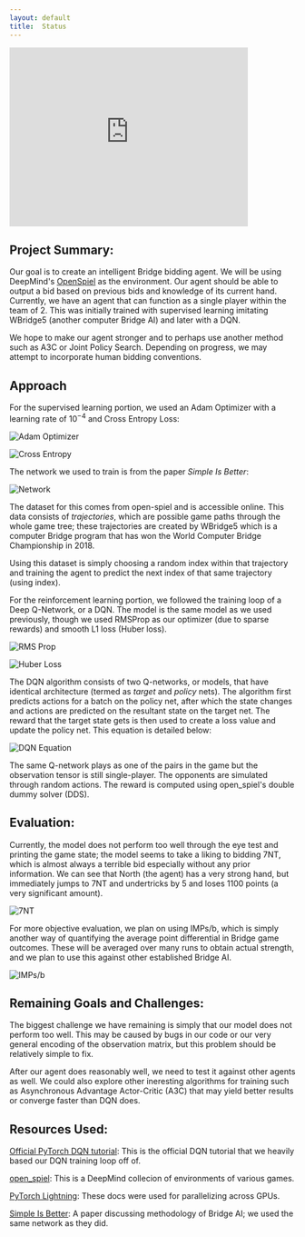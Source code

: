 ```yaml
---
layout: default
title:  Status
---
```


<iframe width="420" height="315" src="https://www.youtube.com/watch/njgHEeXTPj4" frameborder="0" allowfullscreen allowsameorigin></iframe>


## Project Summary: 

Our goal is to create an intelligent Bridge bidding agent. 
We will be using DeepMind's [OpenSpiel](https://github.com/deepmind/open_spiel) as the environment. 
Our agent should be able to output a bid based on previous bids and knowledge of its current hand. 
Currently, we have an agent that can function as a single player within the team of 2. 
This was initially trained with supervised learning imitating WBridge5 (another computer Bridge AI)
and later with a DQN. 

We hope to make our agent stronger and to perhaps use another method such as A3C or Joint Policy Search.
Depending on progress, we may attempt to incorporate human bidding conventions.

## Approach 
For the supervised learning portion, we used an Adam Optimizer with a learning rate of 
$10^{-4}$ and Cross Entropy Loss: 

![Adam Optimizer](images/adam_optimizer.png)

![Cross Entropy](images/cross_entropy.png)

The network we used to train is from the paper *Simple Is Better*: 

![Network](images/bridge_network.png)

The dataset for this comes from open-spiel and is accessible online. This data consists of *trajectories*, 
which are possible game paths through the whole game tree; these trajectories are created by WBridge5 
which is a computer Bridge program that has won the World Computer Bridge Championship in 2018. 

Using this dataset is simply choosing a random index within that trajectory and training the agent to 
predict the next index of that same trajectory (using index).

For the reinforcement learning portion, we followed the training loop of a Deep Q-Network, or a DQN. The
model is the same model as we used previously, though we used RMSProp as our optimizer (due to sparse rewards)
and smooth L1 loss (Huber loss). 

![RMS Prop](images/rms_prop.png)

![Huber Loss](images/huber_loss.png)

The DQN algorithm consists of two Q-networks, or models, that have identical architecture (termed as *target*
and *policy* nets). The algorithm first predicts actions for a batch on the policy net, after which the state changes
and actions are predicted on the resultant state on the target net. The reward that the target state gets is then 
used to create a loss value and update the policy net. This equation is detailed below: 

![DQN Equation](images/dqn.png)

The same Q-network plays as one of the pairs in the game but the observation tensor is still single-player. 
The opponents are simulated through random actions. The reward is computed using open_spiel's double dummy solver (DDS).

## Evaluation: 

Currently, the model does not perform too well through the eye test and printing the game state; the model seems to 
take a liking to bidding 7NT, which is almost always a terrible bid especially without any prior information. We can
see that North (the agent) has a very strong hand, but immediately jumps to 7NT and undertricks
by 5 and loses 1100 points (a very significant amount).  

![7NT](images/7NT_ouput.png)

For more objective evaluation, we plan on using IMPs/b, which is simply another way of quantifying the average point 
differential in Bridge game outcomes. These will be averaged over many runs to obtain actual strength, and we plan 
to use this against other established Bridge AI. 

![IMPs/b](images/IMPsb.png)

## Remaining Goals and Challenges: 

The biggest challenge we have remaining is simply that our model does not perform too well. This may be caused
by bugs in our code or our very general encoding of the observation matrix, but this problem should be relatively
simple to fix. 

After our agent does reasonably well, we need to test it against other agents as well. We could also explore other
ineresting algorithms for training such as Asynchronous Advantage Actor-Critic (A3C) that may yield better results 
or converge faster than DQN does. 

## Resources Used: 

[Official PyTorch DQN tutorial](https://pytorch.org/tutorials/intermediate/reinforcement_q_learning.html): 
This is the official DQN tutorial that we heavily based our DQN training loop off of. 

[open_spiel](https://github.com/deepmind/open_spiel): This is a DeepMind collecion of environments of 
various games. 

[PyTorch Lightning](https://www.pytorchlightning.ai/): These docs were used for parallelizing across GPUs. 

[Simple Is Better](https://openreview.net/attachment?id=SklViCEFPH&name=original_pdf): A paper discussing methodology
of Bridge AI; we used the same network as they did.